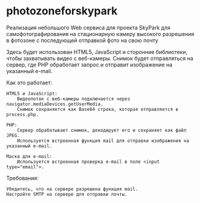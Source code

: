 # photozoneforskypark
Реализация небольшого Web сервиса для проекта SkyPark для самофотографирования на стационарную камеру высокого разрешения в фотозоне с последующей отправкой фото на свою почту

Здесь будет использован HTML5, JavaScript и сторонние библиотеки, чтобы захватывать видео с веб-камеры. Снимок будет отправляться на сервер, где PHP обработает запрос и отправит изображение на указанный e-mail.

Как это работает:

    HTML5 и JavaScript:
        Видеопоток с веб-камеры подключается через navigator.mediaDevices.getUserMedia.
        Снимок сохраняется как Base64 строка, которая отправляется в process.php.

    PHP:
        Сервер обрабатывает снимок, декодирует его и сохраняет как файл JPEG.
        Используется встроенная функция mail для отправки изображения на указанный e-mail.

    Маска для e-mail:
        Используется встроенная проверка e-mail в поле <input type="email">.

Требования:

    Убедитесь, что на сервере разрешена функция mail.
    Настройте SMTP на сервере для отправки почты.
